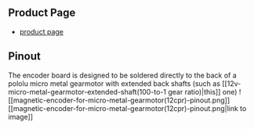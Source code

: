 ## Product Page
- [product page](https://www.pololu.com/product/3081)

## Pinout
The encoder board is designed to be soldered directly to the back of a pololu micro metal gearmotor with extended back shafts (such as [[12v-micro-metal-gearmotor-extended-shaft(100-to-1 gear ratio)|this]] one)
![[magnetic-encoder-for-micro-metal-gearmotor(12cpr)-pinout.png]]
[[magnetic-encoder-for-micro-metal-gearmotor(12cpr)-pinout.png|link to image]]

